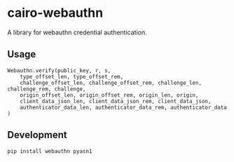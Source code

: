 # cairo-webauthn

A library for webauthn credential authentication.

## Usage

```cairo
Webauthn.verify(public_key, r, s,
    type_offset_len, type_offset_rem,
    challenge_offset_len, challenge_offset_rem, challenge_len, challenge_rem, challenge,
    origin_offset_len, origin_offset_rem, origin_len, origin,
    client_data_json_len, client_data_json_rem, client_data_json,
    authenticator_data_len, authenticator_data_rem, authenticator_data
)
```

## Development

```sh
pip install webauthn pyasn1
```
